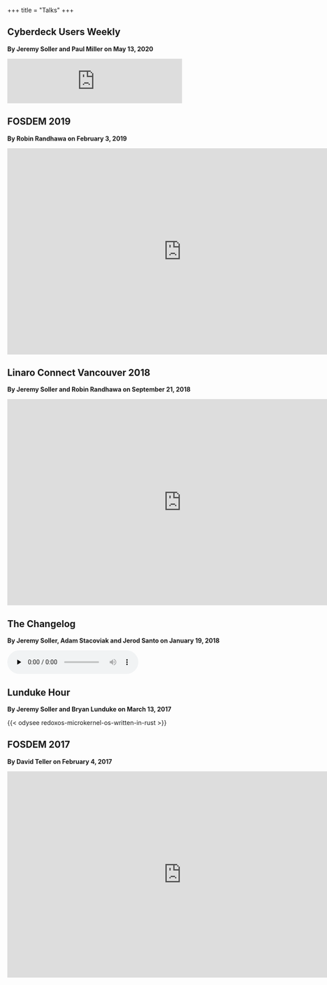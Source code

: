 +++
title = "Talks"
+++

## Cyberdeck Users Weekly

**By Jeremy Soller and Paul Miller on May 13, 2020**

<iframe src="https://anchor.fm/futurepaul/embed/episodes/Redox-OS-with-Jeremy-Soller-ee08k2/a-a26b1ul" height="102px" width="400px" frameborder="0" scrolling="no"></iframe>

## FOSDEM 2019

**By Robin Randhawa on February 3, 2019**

 <iframe src="https://vid.puffyan.us/embed/qpazyDkuqLw" style="border:none;height:472px;width:796px;" title="Invidious video player"></iframe> 

## Linaro Connect Vancouver 2018

**By Jeremy Soller and Robin Randhawa on September 21, 2018**

 <iframe src="https://vid.puffyan.us/embed/G4VlHzyKZeE" style="border:none;height:472px;width:796px;" title="Invidious video player"></iframe> 

## The Changelog

**By Jeremy Soller, Adam Stacoviak and Jerod Santo on January 19, 2018**

<audio data-theme="day" data-src="https://changelog.com/podcast/280/embed" src="https://cdn.changelog.com/uploads/podcast/280/the-changelog-280.mp3" preload="none" class="changelog-episode" controls></audio>
<script async src="//cdn.changelog.com/embed.js"></script>

## Lunduke Hour

**By Jeremy Soller and Bryan Lunduke on March 13, 2017**

{{< odysee redoxos-microkernel-os-written-in-rust >}}

## FOSDEM 2017

**By David Teller on February 4, 2017**

 <iframe src="https://vid.puffyan.us/embed/TlTYWDU-mM4" style="border:none;height:472px;width:796px;" title="Invidious video player"></iframe> 

